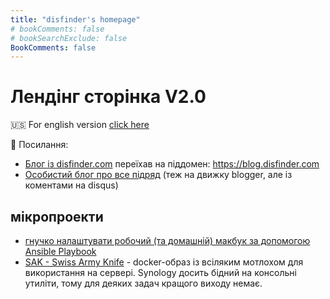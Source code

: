```yaml
---
title: "disfinder's homepage"
# bookComments: false
# bookSearchExclude: false
BookComments: false
---
```


# Лендінг сторінка V2.0

🇺🇸 For english version [click here](en/)

🔗 Посилання:

- [Блог із disfinder.com](https://blog.disfinder.com) переїхав на піддомен: https://blog.disfinder.com
- [Особистий блог про все підряд](https://p.disfinder.com) (теж на движку blogger, але із коментами на disqus)

## мікропроекти

- [гнучко налаштувати робочий (та домашній) макбук за допомогою Ansible Playbook](https://github.com/disfinder/pimp-my-mac)
- [SAK - Swiss Army Knife](https://github.com/disfinder/sak) - docker-образ із всіляким мотлохом для використання на сервері. Synology досить бідний на консольні утиліти, тому для деяких задач кращого виходу немає.
